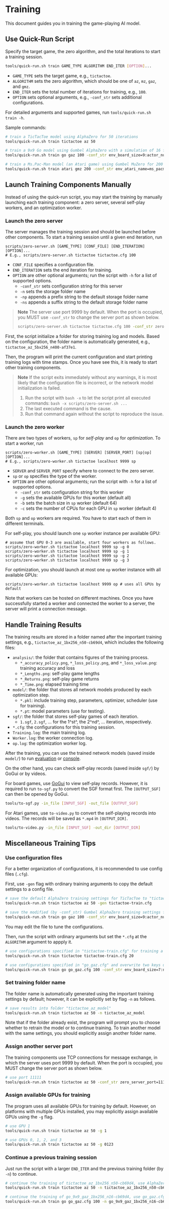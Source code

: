 # Training

This document guides you in training the game-playing AI model.

## Use Quick-Run Script

Specify the target game, the zero algorithm, and the total iterations to start a training session.

```bash
tools/quick-run.sh train GAME_TYPE ALGORITHM END_ITER [OPTION]...
```

* `GAME_TYPE` sets the target game, e.g., `tictactoe`.
* `ALGORITHM` sets the zero algorithm, which should be one of `az`, `mz`, `gaz`, and `gmz`.
* `END_ITER` sets the total number of iterations for training, e.g., `100`.
* `OPTION` sets optional arguments, e.g., `-conf_str` sets additional configurations.

For detailed arguments and supported games, run `tools/quick-run.sh train -h`.

Sample commands:
```bash
# train a TicTacToe model using AlphaZero for 50 iterations
tools/quick-run.sh train tictactoe az 50

# train a 9x9 Go model using Gumbel AlphaZero with a simulation of 16 for 100 iterations
tools/quick-run.sh train go gaz 100 -conf_str env_board_size=9:actor_num_simulation=16

# train a Ms.Pac-Man model (an Atari game) using Gumbel MuZero for 200 iterations
tools/quick-run.sh train atari gmz 200 -conf_str env_atari_name=ms_pacman
```

</details>

## Launch Training Components Manually

Instead of using the quick-run script, you may start the training by manually launching each training component: a zero server, several self-play workers, and an optimization worker.

### Launch the zero server

The server manages the training session and should be launched before other components. To start a training session until a given end iteration, run
```bash!
scripts/zero-server.sh [GAME_TYPE] [CONF_FILE] [END_ITERATION] [OPTION]...
# E.g., scripts/zero-server.sh tictactoe tictactoe.cfg 100
```
* `CONF_FILE` specifies a configuration file.
* `END_ITERATION` sets the end iteration for training.
* `OPTION` are other optional arguments; run the script with `-h` for a list of supported options.
    * `-conf_str` sets configuration string for this server
    * `-n` sets the storage folder name
    * `-np` appends a prefix string to the default storage folder name
    * `-ns` appends a suffix string to the default storage folder name

> **Note**
> The server use port 9999 by default. When the port is occupied, you MUST use `-conf_str` to change the server port as shown below.
> ```bash
> scripts/zero-server.sh tictactoe tictactoe.cfg 100 -conf_str zero_server_port=11111
> ```

First, the script initialize a folder for storing training log and models. 
Based on the configuration, the folder name is automatically generated, e.g., `tictactoe_az_5bx256_n400-af37e1`.

Then, the program will print the current configuration and start printing training logs with time stamps. 
Once you have see this, it is ready to start other training components.

> **Note**
> If the script exits immediately without any warnings, it is most likely that the configuration file is incorrect, or the network model initialization is failed. 
> 1. Run the script with `bash -x` to let the script print all executed commands: `bash -x scripts/zero-server.sh ...`
> 2. The last executed command is the cause.
> 3. Run that command again without the script to reproduce the issue.

### Launch the zero worker

There are two types of workers, `sp` for *self-play* and `op` for *optimization*. 
To start a worker, run
```bash!
scripts/zero-worker.sh [GAME_TYPE] [SERVER] [SERVER_PORT] [sp|op] [OPTION]...
# E.g., scripts/zero-worker.sh tictactoe localhost 9999 sp
```
* `SERVER` and `SERVER_PORT` specify where to connect to the zero server.
* `sp` or `op` specifies the type of the worker.
* `OPTION` are other optional arguments; run the script with `-h` for a list of supported options.
    * `-conf_str` sets configuration string for this worker
    * `-g` sets the available GPUs for this worker (default all)
    * `-b` sets the batch size in `sp` worker (default 64)
    * `-c` sets the number of CPUs for each GPU in `sp` worker (default 4)

Both `sp` and `op` workers are required. You have to start each of them in different terminals.

For self-play, you should launch one `sp` worker instance per available GPU:
```bash!
# assume that GPU 0-3 are available, start four workers as follows.
scripts/zero-worker.sh tictactoe localhost 9999 sp -g 0
scripts/zero-worker.sh tictactoe localhost 9999 sp -g 1
scripts/zero-worker.sh tictactoe localhost 9999 sp -g 2
scripts/zero-worker.sh tictactoe localhost 9999 sp -g 3
```

For optimization, you should launch at most one `op` worker instance with all available GPUs:
```bash!
scripts/zero-worker.sh tictactoe localhost 9999 op # uses all GPUs by default
```

Note that workers can be hosted on different machines. 
Once you have successfully started a worker and connected the worker to a server, the server will print a connection message.

## Handle Training Results

The training results are stored in a folder named after the important training settings, e.g., `tictactoe_az_1bx256_n50-cb69d4`, which includes the following files:
* `analysis/`: the folder that contains figures of the training process.
    * `*_accuracy_policy.png`, `*_loss_policy.png`, and `*_loss_value.png`: training accuracy and loss
    * `*_Lengths.png`: self-play game lengths
    * `*_Returns.png`: self-play game returns
    * `*_Time.png`: elapsed training time
* `model/`: the folder that stores all network models produced by each optimization step.
    * `*.pkl`: include training step, parameters, optimizer, scheduler (use for training).
    * `*.pt`: model parameters (use for testing).
* `sgf/`: the folder that stores self-play games of each iteration.
    * `1.sgf`, `2.sgf`, ... for the 1^st^, the 2^nd^, ... iteration, respectively.
* `*.cfg`: the configurations for this training session.
* `Training.log`: the main training log.
* `Worker.log`: the worker connection log.
* `op.log`: the optimization worker log.

After the training, you can use the trained network models (saved inside `model/`) to run [evaluation](docs/Evaluation.md) or [console](docs/Console.md).

On the other hand, you can check self-play records (saved inside `sgf/`) by GoGui or by videos.

For board games, use [GoGui](https://github.com/Remi-Coulom/gogui) to view self-play records.
However, it is required to run `to-sgf.py` to convert the SGF format first. The `[OUTPUT_SGF]` can then be opened by GoGui.
```bash
tools/to-sgf.py -in_file [INPUT_SGF] -out_file [OUTPUT_SGF]
```

For Atari games, use `to-video.py` to convert the self-playing records into videos.
The records will be saved as `*.mp4` in `[OUTPUT_DIR]`.
```bash
tools/to-video.py -in_file [INPUT_SGF] -out_dir [OUTPUT_DIR]
```

</details>

## Miscellaneous Training Tips

### Use configuration files

For a better organization of configurations, it is recommended to use config files (`.cfg`).

First, use `-gen` flag with ordinary training arguments to copy the default settings to a config file.

```bash
# save the default AlphaZero training settings for TicTacToe to "tictactoe-train.cfg"
tools/quick-run.sh train tictactoe az 50 -gen tictactoe-train.cfg

# save the modified (by -conf_str) Gumbel AlphaZero training settings for Go to "go_gaz.cfg"
tools/quick-run.sh train go gaz 100 -conf_str env_board_size=9:actor_num_simulation=16 -gen go_gaz.cfg
```

You may edit the file to tune the configurations.

Then, run the script with ordinary arguments but set the `*.cfg` at the `ALGORITHM` argument to appply it. 

```bash
# use configurations specified in "tictactoe-train.cfg" for training a TicTacToe model
tools/quick-run.sh train tictactoe tictactoe-train.cfg 20

# use configurations specified in "go_gaz.cfg" and overwrite two keys using -conf_str for training a Go model
tools/quick-run.sh train go go_gaz.cfg 100 -conf_str env_board_size=7:nn_num_blocks=2
```

### Set training folder name

The folder name is automatically generated using the important training settings by default; however, it can be explicitly set by flag `-n` as follows.

```bash
# save results into folder "tictactoe_az_model"
tools/quick-run.sh train tictactoe az 50 -n tictactoe_az_model
```

Note that if the folder already exist, the program will prompt you to choose whether to retrain the model or to continue training. 
To train another model with the same settings, you should explicitly assign another folder name.

### Assign another server port

The training components use TCP connections for message exchange, in which the server uses port 9999 by default.
When the port is occupied, you MUST change the server port as shown below.

```bash
# use port 11111
tools/quick-run.sh train tictactoe az 50 -conf_str zero_server_port=11111
```

### Assign available GPUs for training

The program uses all available GPUs for training by default.
However, on platforms with multiple GPUs installed, you may explicitly assign available GPUs using the `-g` flag.

```bash
# use GPU 1
tools/quick-run.sh train tictactoe az 50 -g 1

# use GPUs 0, 1, 2, and 3
tools/quick-run.sh train tictactoe az 50 -g 0123
```

### Continue a previous training session

Just run the script with a larger `END_ITER` and the previous training folder (by `-n`) to continue.

```bash
# continue the training of tictactoe_az_1bx256_n50-cb69d4, use AlphaZero to reach 50th iteration
tools/quick-run.sh train tictactoe az 50 -n tictactoe_az_1bx256_n50-cb69d4

# continue the training of go_9x9_gaz_1bx256_n16-cb69d4, use go_gaz.cfg with an overwritten config to reach 100th iteration
tools/quick-run.sh train go go_gaz.cfg 100 -n go_9x9_gaz_1bx256_n16-cb69d4 -conf_str actor_num_simulation=32
```
